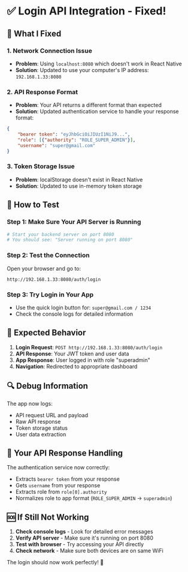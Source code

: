 # ✅ Login API Integration - Fixed!

## 🔧 **What I Fixed**

### 1. **Network Connection Issue**
- **Problem**: Using `localhost:8080` which doesn't work in React Native
- **Solution**: Updated to use your computer's IP address: `192.168.1.33:8080`

### 2. **API Response Format**
- **Problem**: Your API returns a different format than expected
- **Solution**: Updated authentication service to handle your response format:

```json
{
    "bearer token": "eyJhbGciOiJIUzI1NiJ9...",
    "role": [{"authority": "ROLE_SUPER_ADMIN"}],
    "username": "super@gmail.com"
}
```

### 3. **Token Storage Issue**
- **Problem**: localStorage doesn't exist in React Native
- **Solution**: Updated to use in-memory token storage

## 🚀 **How to Test**

### Step 1: Make Sure Your API Server is Running
```bash
# Start your backend server on port 8080
# You should see: "Server running on port 8080"
```

### Step 2: Test the Connection
Open your browser and go to:
```
http://192.168.1.33:8080/auth/login
```

### Step 3: Try Login in Your App
- Use the quick login button for: `super@gmail.com / 1234`
- Check the console logs for detailed information

## 📱 **Expected Behavior**

1. **Login Request**: `POST http://192.168.1.33:8080/auth/login`
2. **API Response**: Your JWT token and user data
3. **App Response**: User logged in with role "superadmin"
4. **Navigation**: Redirected to appropriate dashboard

## 🔍 **Debug Information**

The app now logs:
- API request URL and payload
- Raw API response
- Token storage status
- User data extraction

## 🎯 **Your API Response Handling**

The authentication service now correctly:
- Extracts `bearer token` from your response
- Gets `username` from your response
- Extracts role from `role[0].authority`
- Normalizes role to app format (`ROLE_SUPER_ADMIN` → `superadmin`)

## 🆘 **If Still Not Working**

1. **Check console logs** - Look for detailed error messages
2. **Verify API server** - Make sure it's running on port 8080
3. **Test with browser** - Try accessing your API directly
4. **Check network** - Make sure both devices are on same WiFi

The login should now work perfectly! 🎉
